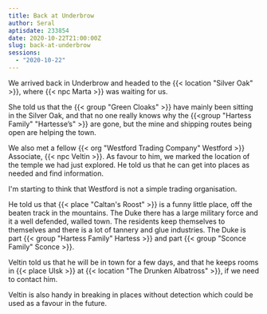 ```yaml
---
title: Back at Underbrow
author: Seral
aptisdate: 233854
date: 2020-10-22T21:00:00Z
slug: back-at-underbrow
sessions:
  - "2020-10-22"
---
```


We arrived back in Underbrow and headed to the {{< location "Silver Oak" >}}, where {{< npc Marta >}} was waiting for us.<!--more-->

She told us that the {{< group "Green Cloaks" >}} have mainly been sitting in the Silver Oak, and that no one really knows why the {{<group "Hartess Family" "Hartesse’s" >}} are gone, but the mine and shipping routes being open are helping the town.

We also met a fellow {{< org "Westford Trading Company" Westford >}} Associate, {{< npc Veltin >}}. As favour to him, we marked the location of the temple we had just explored. He told us that he can get into places as needed and find information.

I'm starting to think that Westford is not a simple trading organisation.

He told us that {{< place "Caltan's Roost" >}} is a funny little place, off the beaten track in the mountains.  The Duke there has a large military force and it a well defended, walled town. The residents keep themselves to themselves and there is a lot of tannery and glue industries. The Duke is part {{< group "Hartess Family" Hartess >}} and part {{< group "Sconce Family" Sconce >}}.

Veltin told us that he will be in town for a few days, and that he keeps rooms in {{< place Ulsk >}} at {{< location "The Drunken Albatross" >}}, if we need to contact him. 

Veltin is also handy in breaking in places without detection which could be used as a favour in the future.
